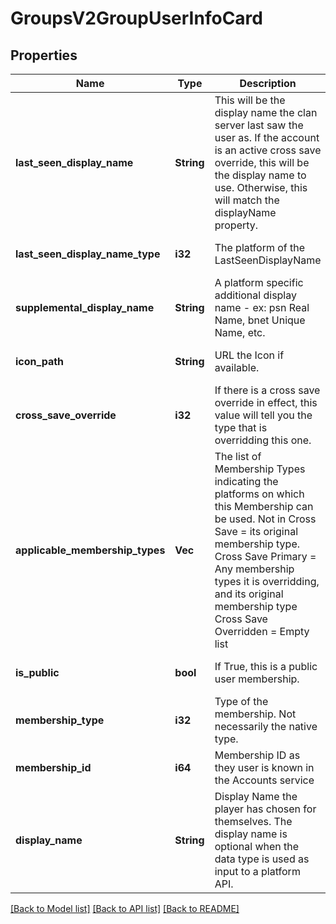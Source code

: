 # GroupsV2GroupUserInfoCard

## Properties
Name | Type | Description | Notes
------------ | ------------- | ------------- | -------------
**last_seen_display_name** | **String** | This will be the display name the clan server last saw the user as. If the account is an active cross save override, this will be the display name to use. Otherwise, this will match the displayName property. | [optional] [default to null]
**last_seen_display_name_type** | **i32** | The platform of the LastSeenDisplayName | [optional] [default to null]
**supplemental_display_name** | **String** | A platform specific additional display name - ex: psn Real Name, bnet Unique Name, etc. | [optional] [default to null]
**icon_path** | **String** | URL the Icon if available. | [optional] [default to null]
**cross_save_override** | **i32** | If there is a cross save override in effect, this value will tell you the type that is overridding this one. | [optional] [default to null]
**applicable_membership_types** | **Vec<i32>** | The list of Membership Types indicating the platforms on which this Membership can be used.   Not in Cross Save &#x3D; its original membership type. Cross Save Primary &#x3D; Any membership types it is overridding, and its original membership type Cross Save Overridden &#x3D; Empty list | [optional] [default to null]
**is_public** | **bool** | If True, this is a public user membership. | [optional] [default to null]
**membership_type** | **i32** | Type of the membership. Not necessarily the native type. | [optional] [default to null]
**membership_id** | **i64** | Membership ID as they user is known in the Accounts service | [optional] [default to null]
**display_name** | **String** | Display Name the player has chosen for themselves. The display name is optional when the data type is used as input to a platform API. | [optional] [default to null]

[[Back to Model list]](../README.md#documentation-for-models) [[Back to API list]](../README.md#documentation-for-api-endpoints) [[Back to README]](../README.md)


